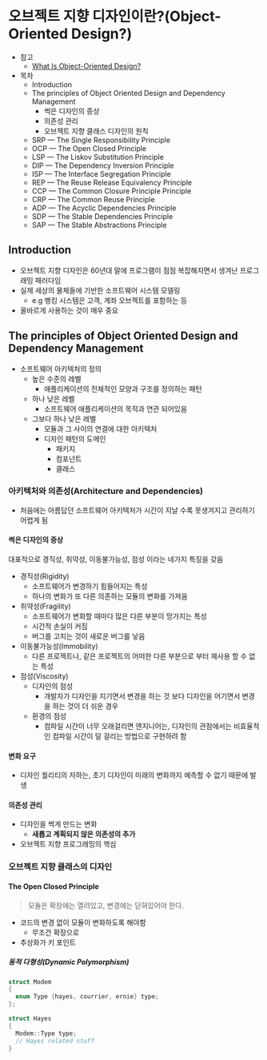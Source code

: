 # 오브젝트 지향 디자인이란?(Object-Oriented Design?)

- 참고
  - [What Is Object-Oriented Design?](http://web.archive.org/web/20131031015906/http://www.objectmentor.com:80/omSolutions/oops_what.html)
- 목차
  - Introduction
  - The principles of Object Oriented Design and Dependency Management
    - 썩은 디자인의 증상
    - 의존성 관리
    - 오브젝트 지향 클래스 디자인의 원칙
  - SRP — The Single Responsibility Principle
  - OCP — The Open Closed Principle
  - LSP — The Liskov Substitution Principle
  - DIP — The Dependency Inversion Principle
  - ISP — The Interface Segregation Principle
  - REP — The Reuse Release Equivalency Principle
  - CCP — The Common Closure Principle Principle
  - CRP — The Common Reuse Principle
  - ADP — The Acyclic Dependencies Principle
  - SDP — The Stable Dependencies Principle
  - SAP — The Stable Abstractions Principle

## Introduction

- 오브젝트 지향 디자인은 60년대 말에 프로그램이 점점 복잡해지면서 생겨난 프로그래밍 패러다임
- 실제 세상의 물체들에 기반한 소프트웨어 시스템 모델링
  - e.g 뱅킹 시스템은 고객, 계좌 오브젝트를 포함하는 등
- 올바르게 사용하는 것이 매우 중요

## The principles of Object Oriented Design and Dependency Management

- 소프트웨어 아키텍처의 정의
  - 높은 수준의 레벨
    - 애플리케이션의 전체적인 모양과 구조를 정의하는 패턴
  - 하나 낮은 레벨
    - 소프트웨어 애플리케이션의 목적과 연관 되어있음
  - 그보다 하나 낮은 레벨
    - 모듈과 그 사이의 연결에 대한 아키텍처
    - 디자인 패턴의 도메인
      - 패키지
      - 컴포넌트
      - 클래스

### 아키텍처와 의존성(Architecture and Dependencies)

- 처음에는 아름답던 소프트웨어 아키텍처가 시간이 지날 수록 못생겨지고 관리하기 어렵게 됨

#### 썩은 디자인의 증상

대표적으로 경직성, 취약성, 이동불가능성, 점성 이라는 네가지 특징을 갖음

- 경직성(Rigidity)
  - 소프트웨어가 변경하기 힘들어지는 특성
  - 하나의 변화가 또 다른 의존하는 모듈의 변화를 가져옴
- 취약성(Fragility)
  - 소프트웨어가 변화할 때마다 많은 다른 부분이 망가지는 특성
  - 시간적 손실이 커짐
  - 버그를 고치는 것이 새로운 버그를 낳음
- 이동불가능성(Immobility)
  - 다른 프로젝트나, 같은 프로젝트의 어떠한 다른 부분으로 부터 재사용 할 수 없는 특성
- 점성(Viscosity)
  - 디자인의 점성
    - 개발자가 디자인을 지기면서 변경을 하는 것 보다 디자인을 어기면서 변경을 하는 것이 더 쉬운 경우
  - 환경의 점성
    - 컴파일 시간이 너무 오래걸리면 엔지니어는, 디자인의 관점에서는 비효율적인 컴파일 시간이 덜 걸리는 방법으로 구현하려 함

#### 변화 요구

- 디자인 퀄리티의 저하는, 초기 디자인이 미래의 변화까지 예측할 수 없기 때문에 발생

#### 의존성 관리

- 디자인을 썩게 만드는 변화
  - **새롭고 계획되지 않은 의존성의 추가**
- 오브젝트 지향 프로그래밍의 핵심

### 오브젝트 지향 클래스의 디자인

#### The Open Closed Principle

> 모듈은 확장에는 열려있고, 변경에는 닫혀있어야 한다.

- 코드의 변경 없이 모듈이 변화하도록 해야함
  - 무조건 확장으로
- 추상화가 키 포인트

##### 동적 다형성(Dynamic Polymorphism)

```cpp
struct Modem
{
  enum Type {hayes, courrier, ernie} type;
};

struct Hayes
{
  Modem::Type type;
  // Hayes related stuff
}
```
